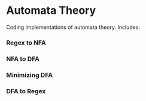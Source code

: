 # Automata Theory
Coding implementations of automata theory. Includes:

### Regex to NFA
### NFA to DFA
### Minimizing DFA
### DFA to Regex